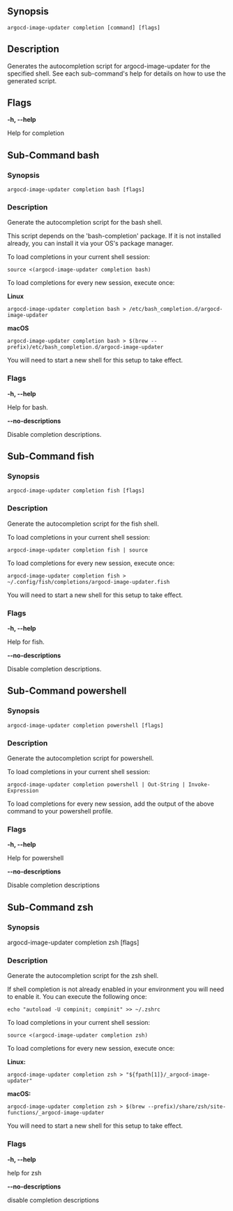 ## Synopsis

`argocd-image-updater completion [command] [flags]`

## Description

Generates the autocompletion script for argocd-image-updater for the specified shell.
See each sub-command's help for details on how to use the generated script.

## Flags

**-h, --help**

Help for completion

## Sub-Command bash

### Synopsis

`argocd-image-updater completion bash [flags]`

### Description

Generate the autocompletion script for the bash shell.

This script depends on the 'bash-completion' package.
If it is not installed already, you can install it via your OS's package manager.

To load completions in your current shell session:

	source <(argocd-image-updater completion bash)

To load completions for every new session, execute once:

**Linux**

	argocd-image-updater completion bash > /etc/bash_completion.d/argocd-image-updater

**macOS**

	argocd-image-updater completion bash > $(brew --prefix)/etc/bash_completion.d/argocd-image-updater

You will need to start a new shell for this setup to take effect.

### Flags

**-h, --help**

Help for bash.

**--no-descriptions**

Disable completion descriptions.

## Sub-Command fish

### Synopsis

`argocd-image-updater completion fish [flags]`

### Description

Generate the autocompletion script for the fish shell.

To load completions in your current shell session:

	argocd-image-updater completion fish | source

To load completions for every new session, execute once:

	argocd-image-updater completion fish > ~/.config/fish/completions/argocd-image-updater.fish

You will need to start a new shell for this setup to take effect.

### Flags

**-h, --help**

Help for fish.

**--no-descriptions**

Disable completion descriptions.

## Sub-Command powershell

### Synopsis

`argocd-image-updater completion powershell [flags]`

### Description

Generate the autocompletion script for powershell.

To load completions in your current shell session:

	argocd-image-updater completion powershell | Out-String | Invoke-Expression

To load completions for every new session, add the output of the above command
to your powershell profile.

### Flags

**-h, --help**

Help for powershell
 
**--no-descriptions**

Disable completion descriptions

## Sub-Command zsh

### Synopsis

argocd-image-updater completion zsh [flags]

### Description

Generate the autocompletion script for the zsh shell.

If shell completion is not already enabled in your environment you will need
to enable it.  You can execute the following once:

	echo "autoload -U compinit; compinit" >> ~/.zshrc

To load completions in your current shell session:

	source <(argocd-image-updater completion zsh)

To load completions for every new session, execute once:

**Linux:**

	argocd-image-updater completion zsh > "${fpath[1]}/_argocd-image-updater"

**macOS:**

	argocd-image-updater completion zsh > $(brew --prefix)/share/zsh/site-functions/_argocd-image-updater

You will need to start a new shell for this setup to take effect.
  
### Flags

**-h, --help**

help for zsh

**--no-descriptions**

disable completion descriptions
